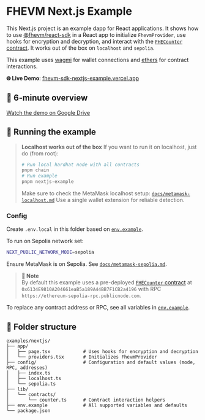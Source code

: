 # FHEVM Next.js Example

This Next.js project is an example dapp for React applications. It shows how to use [@fhevm/react-sdk](../../packages/fhevm-react-sdk/) in a React app to initialize `FhevmProvider`, use hooks for encryption and decryption, and interact with the [`FHECounter` contract](../../packages/hardhat/contracts/FHECounter.sol). It works out of the box on `localhost` and `sepolia`.

This example uses [wagmi](https://wagmi.sh) for wallet connections and [ethers](https://docs.ethers.org/v6/) for contract interactions.

**🌐 Live Demo**: [fhevm-sdk-nextjs-example.vercel.app](https://fhevm-sdk-nextjs-example.vercel.app/)

## 🎥 6‑minute overview

[Watch the demo on Google Drive](https://drive.google.com/file/d/1DGKS88R7bqAX3uShnLN54GeUbyxh4ZnP/preview)


## 🚀 Running the example

> **Localhost works out of the box**
> If you want to run it on localhost, just do (from root):
> 
> ```bash
> # Run local hardhat node with all contracts
> pnpm chain 
> # Run example
> pnpm nextjs-example
> ```
> 
> Make sure to check the MetaMask localhost setup: [`docs/metamask-localhost.md`](../../docs/metamask-localhost.md)
> Use a single wallet extension for reliable detection.

### Config

Create `.env.local` in this folder based on [`env.example`](./env.example).

To run on Sepolia network set:

```bash
NEXT_PUBLIC_NETWORK_MODE=sepolia
```

Ensure MetaMask is on Sepolia. See [`docs/metamask-sepolia.md`](../../docs/metamask-sepolia.md).

> **📌 Note**  
> By default this example uses a pre-deployed [`FHECounter` contract](../../packages/hardhat/contracts/FHECounter.sol) at `0x6134E9810A204661eaB5a189A44BB7F1CB2a4196` with RPC `https://ethereum-sepolia-rpc.publicnode.com`.

To replace any contract address or RPC, see all variables in [`env.example`](./env.example).

## 📁 Folder structure

```
examples/nextjs/
├── app/
│   ├── page.tsx            # Uses hooks for encryption and decryption
│   └── providers.tsx       # Initializes FhevmProvider
├── config/                 # Configuration and default values (mode, RPC, addresses)
│   ├── index.ts
│   ├── localhost.ts
│   └── sepolia.ts
├── lib/
│   └── contracts/
│       └── counter.ts      # Contract interaction helpers
├── env.example             # All supported variables and defaults
└── package.json
```

